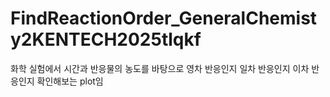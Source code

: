 # FindReactionOrder_GeneralChemisty2KENTECH2025tlqkf

화학 실험에서 
시간과 반응물의 농도를 바탕으로 
영차 반응인지 일차 반응인지 이차 반응인지 확인해보는 plot임
